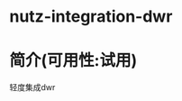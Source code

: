 nutz-integration-dwr
==================================

简介(可用性:试用)
==================================

轻度集成dwr
